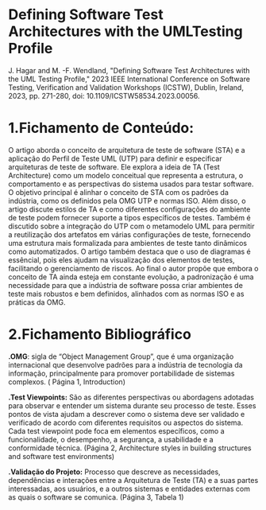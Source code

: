 # Defining Software Test Architectures with the UMLTesting Profile
J. Hagar and M. -F. Wendland, "Defining Software Test Architectures with the UML Testing Profile," 2023 IEEE International Conference on Software Testing, Verification and Validation Workshops (ICSTW), Dublin, Ireland, 2023, pp. 271-280, doi: 10.1109/ICSTW58534.2023.00056.

# 1.Fichamento de Conteúdo:

O artigo aborda o conceito de arquitetura de teste de software (STA) e a aplicação do Perfil de Teste UML (UTP) para definir e especificar arquiteturas de teste de software. Ele explora a ideia de TA (Test Architecture) como um modelo conceitual que representa a estrutura, o comportamento e as perspectivas do sistema usados para testar software. O objetivo principal é alinhar o conceito de STA com os padrões da indústria, como os definidos pela OMG UTP e normas ISO. Além disso, o artigo discute estilos de TA e como diferentes configurações do ambiente de teste podem fornecer suporte a tipos específicos de testes. Também é discutido sobre a integração do UTP com o metamodelo UML para permitir a reutilização dos artefatos em várias configurações de teste, fornecendo uma estrutura mais formalizada para ambientes de teste tanto dinâmicos como automatizados. O artigo também destaca que o uso de diagramas é essêncial, pois eles ajudam na visualização dos elementos de testes, facilitando o gerenciamento de riscos. Ao final o autor propõe que embora o conceito de TA ainda esteja em constante evolução, a padronização é uma necessidade para que a indústria de software possa criar ambientes de teste mais robustos e bem definidos, alinhados com as normas ISO e as práticas da OMG.


# 2.Fichamento Bibliográfico

**.OMG**: sigla de “Object Management Group”, que é uma organização internacional que desenvolve padrões para a indústria de tecnologia da informação, principalmente para promover portabilidade de sistemas complexos. ( Página 1, Introduction)

**.Test Viewpoints:** São as diferentes perspectivas ou abordagens adotadas para observar e entender um sistema durante seu processo de teste. Esses pontos de vista ajudam a descrever como o sistema deve ser validado e verificado de acordo com diferentes requisitos ou aspectos do sistema. Cada test viewpoint pode foca em elementos específicos, como a funcionalidade, o desempenho, a segurança, a usabilidade e a conformidade técnica. (Página 2, Architecture styles in building structures and software test environments)


**.Validação do Projeto:** Processo que descreve as  necessidades, dependências e interações entre a Arquitetura de Teste (TA) e a suas partes interessadas, aos usuários, e a outros sistemas e entidades externas com as quais o software se comunica. (Página 3, Tabela 1)








